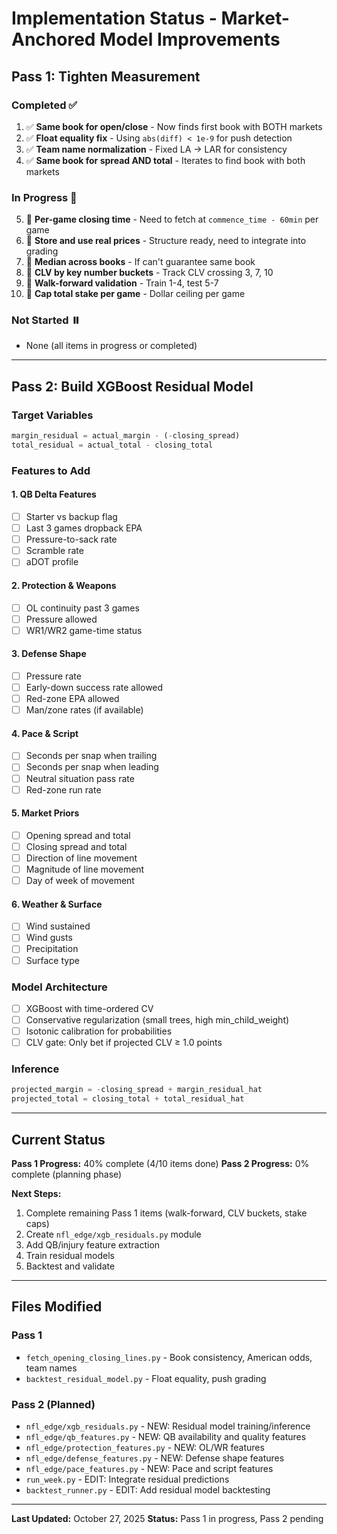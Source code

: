 # Implementation Status - Market-Anchored Model Improvements

## Pass 1: Tighten Measurement

### Completed ✅
1. ✅ **Same book for open/close** - Now finds first book with BOTH markets
2. ✅ **Float equality fix** - Using `abs(diff) < 1e-9` for push detection
3. ✅ **Team name normalization** - Fixed LA → LAR for consistency
4. ✅ **Same book for spread AND total** - Iterates to find book with both markets

### In Progress 🔄
5. 🔄 **Per-game closing time** - Need to fetch at `commence_time - 60min` per game
6. 🔄 **Store and use real prices** - Structure ready, need to integrate into grading
7. 🔄 **Median across books** - If can't guarantee same book
8. 🔄 **CLV by key number buckets** - Track CLV crossing 3, 7, 10
9. 🔄 **Walk-forward validation** - Train 1-4, test 5-7
10. 🔄 **Cap total stake per game** - Dollar ceiling per game

### Not Started ⏸️
- None (all items in progress or completed)

---

## Pass 2: Build XGBoost Residual Model

### Target Variables
```python
margin_residual = actual_margin - (-closing_spread)
total_residual = actual_total - closing_total
```

### Features to Add

#### 1. QB Delta Features
- [ ] Starter vs backup flag
- [ ] Last 3 games dropback EPA
- [ ] Pressure-to-sack rate
- [ ] Scramble rate
- [ ] aDOT profile

#### 2. Protection & Weapons
- [ ] OL continuity past 3 games
- [ ] Pressure allowed
- [ ] WR1/WR2 game-time status

#### 3. Defense Shape
- [ ] Pressure rate
- [ ] Early-down success rate allowed
- [ ] Red-zone EPA allowed
- [ ] Man/zone rates (if available)

#### 4. Pace & Script
- [ ] Seconds per snap when trailing
- [ ] Seconds per snap when leading
- [ ] Neutral situation pass rate
- [ ] Red-zone run rate

#### 5. Market Priors
- [ ] Opening spread and total
- [ ] Closing spread and total
- [ ] Direction of line movement
- [ ] Magnitude of line movement
- [ ] Day of week of movement

#### 6. Weather & Surface
- [ ] Wind sustained
- [ ] Wind gusts
- [ ] Precipitation
- [ ] Surface type

### Model Architecture
- [ ] XGBoost with time-ordered CV
- [ ] Conservative regularization (small trees, high min_child_weight)
- [ ] Isotonic calibration for probabilities
- [ ] CLV gate: Only bet if projected CLV ≥ 1.0 points

### Inference
```python
projected_margin = -closing_spread + margin_residual_hat
projected_total = closing_total + total_residual_hat
```

---

## Current Status

**Pass 1 Progress:** 40% complete (4/10 items done)
**Pass 2 Progress:** 0% complete (planning phase)

**Next Steps:**
1. Complete remaining Pass 1 items (walk-forward, CLV buckets, stake caps)
2. Create `nfl_edge/xgb_residuals.py` module
3. Add QB/injury feature extraction
4. Train residual models
5. Backtest and validate

---

## Files Modified

### Pass 1
- `fetch_opening_closing_lines.py` - Book consistency, American odds, team names
- `backtest_residual_model.py` - Float equality, push grading

### Pass 2 (Planned)
- `nfl_edge/xgb_residuals.py` - NEW: Residual model training/inference
- `nfl_edge/qb_features.py` - NEW: QB availability and quality features
- `nfl_edge/protection_features.py` - NEW: OL/WR features
- `nfl_edge/defense_features.py` - NEW: Defense shape features
- `nfl_edge/pace_features.py` - NEW: Pace and script features
- `run_week.py` - EDIT: Integrate residual predictions
- `backtest_runner.py` - EDIT: Add residual model backtesting

---

**Last Updated:** October 27, 2025
**Status:** Pass 1 in progress, Pass 2 pending

